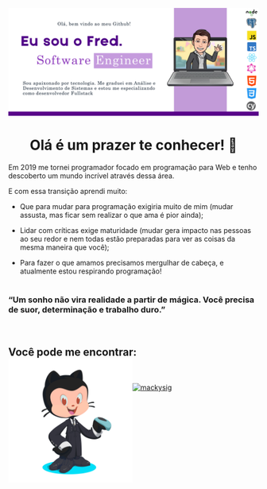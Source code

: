 ![Banner de apresentação](https://github.com/fredericosetra/fredericosetra/blob/main/img/github%20note.png?raw=true)

<h1 style="text-align: center;"> Olá é um prazer te conhecer! 👋 </h1>

Em 2019 me tornei programador focado em programação para Web e tenho descoberto um mundo incrível através dessa área.

E com essa transição aprendi muito:

- Que para mudar para programação exigiria muito de mim (mudar assusta, mas ficar sem realizar o que ama é pior ainda);
- Lidar com críticas exige maturidade (mudar gera impacto nas pessoas ao seu redor e nem todas estão preparadas para ver as coisas da mesma maneira que você);<br />

- Para fazer o que amamos precisamos mergulhar de cabeça, e atualmente estou respirando programação!
  <br /><br />

### “Um sonho não vira realidade a partir de mágica. Você precisa de suor, determinação e trabalho duro.”

<br />

## Você pode me encontrar: <img align="left" width="250" height="250" src="https://github.com/fredericosetra/fredericosetra/blob/main/img/octocat-single.gif?raw=true">

<br />

<a href="https://www.linkedin.com/in/dev-fredericosetra/" target="_blank"> <img align="center" src="https://upload.wikimedia.org/wikipedia/commons/thumb/0/01/LinkedIn_Logo.svg/1280px-LinkedIn_Logo.svg.png" height="50" width="210" alt="mackysig"/></a>

